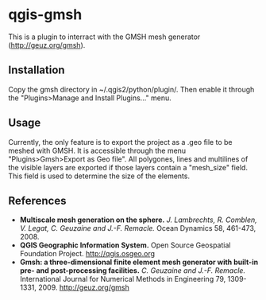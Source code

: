 # qgis-gmsh
This is a plugin to interract with the GMSH mesh generator (http://geuz.org/gmsh).

## Installation
Copy the gmsh directory in ~/.qgis2/python/plugin/. Then enable it through the "Plugins>Manage and Install Plugins..." menu.

## Usage
Currently, the only feature is to export the project as a .geo file to be meshed with GMSH.
It is accessible through the menu "Plugins>Gmsh>Export as Geo file". All polygones, lines and multilines of the visible layers are exported if those layers contain a "mesh_size" field. This field is used to determine the size of the elements.

## References
- **Multiscale mesh generation on the sphere.** *J. Lambrechts, R. Comblen, V. Legat, C. Geuzaine and J.-F. Remacle.* Ocean Dynamics 58, 461-473, 2008.
- **QGIS Geographic Information System.** Open Source Geospatial Foundation Project. http://qgis.osgeo.org
- **Gmsh: a three-dimensional finite element mesh generator with built-in pre- and post-processing facilities.** *C. Geuzaine and J.-F. Remacle.* International Journal for Numerical Methods in Engineering 79, 1309-1331, 2009. http://geuz.org/gmsh

